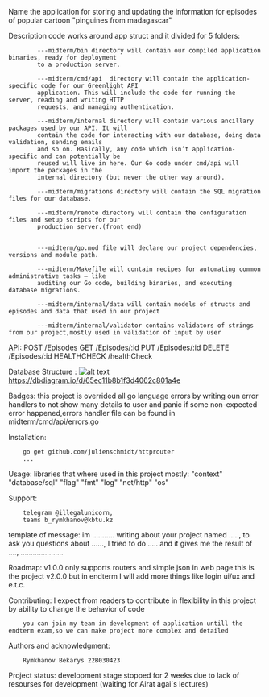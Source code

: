 Name
        the application for storing and updating the information for episodes of popular cartoon "pinguines from madagascar"

Description
        code works around app struct and it divided for 5 folders:

            ---midterm/bin directory will contain our compiled application binaries, ready for deployment
            to a production server.
            
            ---midterm/cmd/api  directory will contain the application-specific code for our Greenlight API
            application. This will include the code for running the server, reading and writing HTTP
            requests, and managing authentication.
            
            ---midterm/internal directory will contain various ancillary packages used by our API. It will
            contain the code for interacting with our database, doing data validation, sending emails
            and so on. Basically, any code which isn’t application-specific and can potentially be
            reused will live in here. Our Go code under cmd/api will import the packages in the
            internal directory (but never the other way around).
            
            ---midterm/migrations directory will contain the SQL migration files for our database.
            
            ---midterm/remote directory will contain the configuration files and setup scripts for our
            production server.(front end)
            
            
            ---midterm/go.mod file will declare our project dependencies, versions and module path.
            
            ---midterm/Makefile will contain recipes for automating common administrative tasks — like
            auditing our Go code, building binaries, and executing database migrations.
            
            ---midterm/internal/data will contain models of structs and episodes and data that used in our project
            
            ---midterm/internal/validator contains validators of strings from our project,mostly used in validation of input by user


API:
                POST /Episodes
                GET /Episodes/:id
                PUT /Episodes/:id
                DELETE /Episodes/:id
                HEALTHCHECK /healthCheck

Database Structure :
                ![alt text](https://github.com/bekonRymkhanov/Golang-development/midterm/remote/dbschema.png?raw=true)
                https://dbdiagram.io/d/65ec11b8b1f3d4062c801a4e

Badges:
        this project is overrided all go language errors by writing oun error handlers to not show many details to user and panic if some non-expected error happened,errors handler file can be found in midterm/cmd/api/errors.go 


Installation:

        go get github.com/julienschmidt/httprouter
        ...

Usage:
        libraries that where used in this project mostly:
        "context"
        "database/sql"
        "flag"
        "fmt"
        "log"
        "net/http"
        "os"

Support:
        
        telegram @illegalunicorn,  
        teams b_rymkhanov@kbtu.kz

template of message:
        im ...........
        writing about your project named .....,
        to ask you questions about ......,
        I tried to do ..... and it gives me the result of ....,
        .....................

Roadmap:
        v1.0.0 only supports routers and simple json in web page
        this is the project v2.0.0 but in endterm I will add more things like login ui/ux and e.t.c.

Contributing:
        I expect from readers to contribute in flexibility in this project by ability to change the behavior of code

        you can join my team in development of application untill the endterm exam,so we can make project more complex and detailed


Authors and acknowledgment:

        Rymkhanov Bekarys 22B030423


Project status:
        development stage stopped for 2 weeks due to lack of resourses for development (waiting for Airat agai`s lectures)